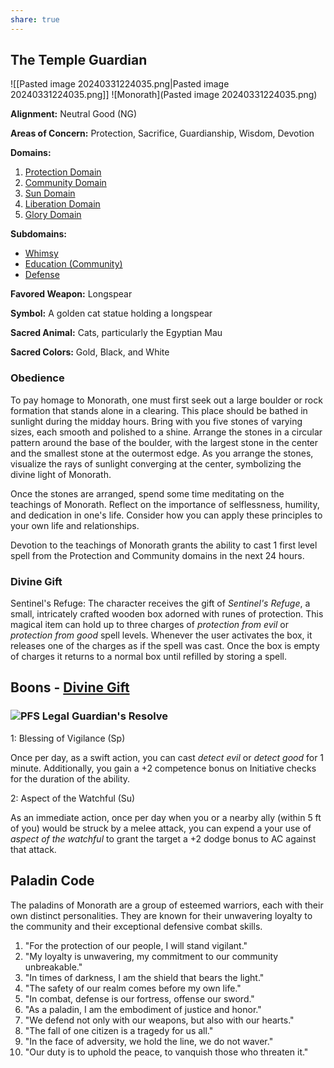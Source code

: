 ```yaml
---
share: true
---
```

## The Temple Guardian


![[Pasted image 20240331224035.png|Pasted image 20240331224035.png]]
![Monorath](Pasted image 20240331224035.png)

**Alignment:** Neutral Good (NG)

**Areas of Concern:** Protection, Sacrifice, Guardianship, Wisdom, Devotion

**Domains:** 

1. [Protection Domain](https://www.d20pfsrd.com/classes/core-classes/cleric/domains/paizo-domains/protection-domain/)
2. [Community Domain](https://www.d20pfsrd.com/classes/core-classes/cleric/domains/paizo-domains/community-domain/)
3. [Sun Domain](https://www.d20pfsrd.com/classes/core-classes/cleric/domains/paizo-domains/sun-domain/)
4. [Liberation Domain](https://www.d20pfsrd.com/classes/core-classes/cleric/domains/paizo-domains/liberation-domain/)
5. [Glory Domain](https://www.d20pfsrd.com/classes/core-classes/cleric/domains/paizo-domains/glory-domain/)

**Subdomains:** 
- [Whimsy](https://www.d20pfsrd.com/classes/core-classes/cleric/domains/paizo-domains/chaos-domain/whimsy/)
- [Education (Community)](https://www.aonprd.com/DomainDisplay.aspx?ItemName=Community)
- [Defense](https://www.d20pfsrd.com/classes/core-classes/cleric/domains/paizo-domains/protection-domain/defense/)

**Favored Weapon:** Longspear

**Symbol:** A golden cat statue holding a longspear

**Sacred Animal:** Cats, particularly the Egyptian Mau

**Sacred Colors:** Gold, Black, and White

### Obedience

To pay homage to Monorath, one must first seek out a large boulder or rock formation that stands alone in a clearing. This place should be bathed in sunlight during the midday hours. Bring with you five stones of varying sizes, each smooth and polished to a shine. Arrange the stones in a circular pattern around the base of the boulder, with the largest stone in the center and the smallest stone at the outermost edge. As you arrange the stones, visualize the rays of sunlight converging at the center, symbolizing the divine light of Monorath.

Once the stones are arranged, spend some time meditating on the teachings of Monorath. Reflect on the importance of selflessness, humility, and dedication in one's life. Consider how you can apply these principles to your own life and relationships.

Devotion to the teachings of Monorath grants the ability to cast 1 first level spell from the Protection and Community domains in the next 24 hours.

### Divine Gift
Sentinel's Refuge: The character receives the gift of _Sentinel's Refuge_, a small, intricately crafted wooden box adorned with runes of protection. This magical item can hold up to three charges of _protection from evil_ or _protection from good_ spell levels. Whenever the user activates the box, it releases one of the charges as if the spell was cast. Once the box is empty of charges it returns to a normal box until refilled by storing a spell.

## Boons - [Divine Gift](https://www.aonprd.com/FeatDisplay.aspx?ItemName=Divine%20Gift)

### ![](https://www.aonprd.com/images/PathfinderSocietySymbol.gif "PFS Legal") Guardian's Resolve

1: Blessing of Vigilance (Sp)

Once per day, as a swift action, you can cast _detect evil_ or _detect good_ for 1 minute. Additionally, you gain a +2 competence bonus on Initiative checks for the duration of the ability.

2: Aspect of the Watchful (Su)

As an immediate action, once per day when you or a nearby ally (within 5 ft of you) would be struck by a melee attack, you can expend a your use of _aspect of the watchful_ to grant the target a +2 dodge bonus to AC against that attack. 

## Paladin Code

The paladins of Monorath are a group of esteemed warriors, each with their own distinct personalities. They are known for their unwavering loyalty to the community and their exceptional defensive combat skills. 

1. "For the protection of our people, I will stand vigilant."
2. "My loyalty is unwavering, my commitment to our community unbreakable."
3. "In times of darkness, I am the shield that bears the light."
4. "The safety of our realm comes before my own life."
5. "In combat, defense is our fortress, offense our sword."
6. "As a paladin, I am the embodiment of justice and honor."
7. "We defend not only with our weapons, but also with our hearts."
8. "The fall of one citizen is a tragedy for us all."
9. "In the face of adversity, we hold the line, we do not waver."
10. "Our duty is to uphold the peace, to vanquish those who threaten it."
